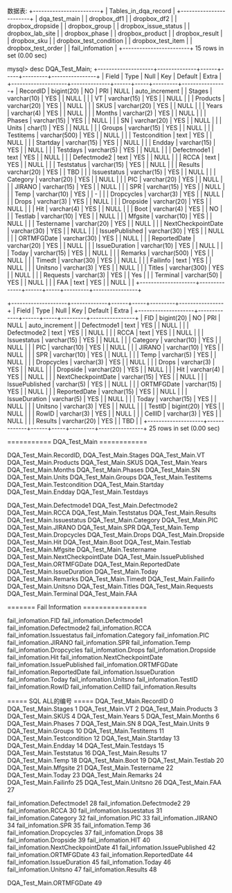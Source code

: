 数据表:
+------------------------+
| Tables_in_dqa_record   |
+------------------------+
| dqa_test_main          |
| dropbox_df1            |
| dropbox_df2            |
| dropbox_dropside       |
| dropbox_group          |
| dropbox_issue_status   |
| dropbox_lab_site       |
| dropbox_phase          |
| dropbox_product        |
| dropbox_result         |
| dropbox_sku            |
| dropbox_test_condition |
| dropbox_test_item      |
| dropbox_test_order     |
| fail_infomation        |
+------------------------+
15 rows in set (0.00 sec)

mysql> desc DQA_Test_Main;
+--------------------+--------------+------+-----+---------+----------------+
| Field              | Type         | Null | Key | Default | Extra          |
+--------------------+--------------+------+-----+---------+----------------+
| RecordID           | bigint(20)   | NO   | PRI | NULL    | auto_increment |
| Stages             | varchar(10)  | YES  |     | NULL    |                |
| VT                 | varchar(15)  | YES  |     | NULL    |                |
| Products           | varchar(20)  | YES  |     | NULL    |                |
| SKUS               | varchar(20)  | YES  |     | NULL    |                |
| Years              | varchar(4)   | YES  |     | NULL    |                |
| Months             | varchar(2)   | YES  |     | NULL    |                |
| Phases             | varchar(15)  | YES  |     | NULL    |                |
| SN                 | varchar(20)  | YES  |     | NULL    |                |
| Units              | char(1)      | YES  |     | NULL    |                |
| Groups             | varchar(15)  | YES  |     | NULL    |                |
| Testitems          | varchar(500) | YES  |     | NULL    |                |
| Testcondition      | text         | YES  |     | NULL    |                |
| Startday           | varchar(15)  | YES  |     | NULL    |                |
| Endday             | varchar(15)  | YES  |     | NULL    |                |
| Testdays           | varchar(5)   | YES  |     | NULL    |                |
| Defectmode1        | text         | YES  |     | NULL    |                |
| Defectmode2        | text         | YES  |     | NULL    |                |
| RCCA               | text         | YES  |     | NULL    |                |
| Teststatus         | varchar(15)  | YES  |     | NULL    |                |
| Results            | varchar(20)  | YES  |     | TBD     |                |
| Issuestatus        | varchar(15)  | YES  |     | NULL    |                |
| Category           | varchar(20)  | YES  |     | NULL    |                |
| PIC                | varchar(20)  | YES  |     | NULL    |                |
| JIRANO             | varchar(15)  | YES  |     | NULL    |                |
| SPR                | varchar(15)  | YES  |     | NULL    |                |
| Temp               | varchar(10)  | YES  |     | -       |                |
| Dropcycles         | varchar(3)   | YES  |     | NULL    |                |
| Drops              | varchar(3)   | YES  |     | NULL    |                |
| Dropside           | varchar(20)  | YES  |     | NULL    |                |
| Hit                | varchar(4)   | YES  |     | NULL    |                |
| Boot               | varchar(4)   | YES  |     | NO      |                |
| Testlab            | varchar(10)  | YES  |     | NULL    |                |
| Mfgsite            | varchar(10)  | YES  |     | NULL    |                |
| Testername         | varchar(20)  | YES  |     | NULL    |                |
| NextCheckpointDate | varchar(30)  | YES  |     | NULL    |                |
| IssuePublished     | varchar(30)  | YES  |     | NULL    |                |
| ORTMFGDate         | varchar(30)  | YES  |     | NULL    |                |
| ReportedDate       | varchar(20)  | YES  |     | NULL    |                |
| IssueDuration      | varchar(10)  | YES  |     | NULL    |                |
| Today              | varchar(15)  | YES  |     | NULL    |                |
| Remarks            | varchar(500) | YES  |     | NULL    |                |
| Timedt             | varchar(30)  | YES  |     | NULL    |                |
| Failinfo           | text         | YES  |     | NULL    |                |
| Unitsno            | varchar(3)   | YES  |     | NULL    |                |
| Titles             | varchar(300) | YES  |     | NULL    |                |
| Requests           | varchar(3)   | YES  |     | Yes     |                |
| Terminal           | varchar(50)  | YES  |     | NULL    |                |
| FAA                | text         | YES  |     | NULL    |                |
+--------------------+--------------+------+-----+---------+----------------+

+--------------------+-------------+------+-----+---------+----------------+
| Field              | Type        | Null | Key | Default | Extra          |
+--------------------+-------------+------+-----+---------+----------------+
| FID                | bigint(20)  | NO   | PRI | NULL    | auto_increment |
| Defectmode1        | text        | YES  |     | NULL    |                |
| Defectmode2        | text        | YES  |     | NULL    |                |
| RCCA               | text        | YES  |     | NULL    |                |
| Issuestatus        | varchar(15) | YES  |     | NULL    |                |
| Category           | varchar(10) | YES  |     | NULL    |                |
| PIC                | varchar(10) | YES  |     | NULL    |                |
| JIRANO             | varchar(10) | YES  |     | NULL    |                |
| SPR                | varchar(10) | YES  |     | NULL    |                |
| Temp               | varchar(5)  | YES  |     | NULL    |                |
| Dropcycles         | varchar(3)  | YES  |     | NULL    |                |
| Drops              | varchar(3)  | YES  |     | NULL    |                |
| Dropside           | varchar(20) | YES  |     | NULL    |                |
| Hit                | varchar(4)  | YES  |     | NULL    |                |
| NextCheckpointDate | varchar(15) | YES  |     | NULL    |                |
| IssuePublished     | varchar(5)  | YES  |     | NULL    |                |
| ORTMFGDate         | varchar(15) | YES  |     | NULL    |                |
| ReportedDate       | varchar(15) | YES  |     | NULL    |                |
| IssueDuration      | varchar(5)  | YES  |     | NULL    |                |
| Today              | varchar(15) | YES  |     | NULL    |                |
| Unitsno            | varchar(3)  | YES  |     | NULL    |                |
| TestID             | bigint(20)  | YES  |     | NULL    |                |
| RowID              | varchar(3)  | YES  |     | NULL    |                |
| CellID             | varchar(3)  | YES  |     | NULL    |                |
| Results            | varchar(20) | YES  |     | TBD     |                |
+--------------------+-------------+------+-----+---------+----------------+
25 rows in set (0.00 sec)

=========== DQA_Test_Main ============

DQA_Test_Main.RecordID,
DQA_Test_Main.Stages
DQA_Test_Main.VT
DQA_Test_Main.Products
DQA_Test_Main.SKUS
DQA_Test_Main.Years
DQA_Test_Main.Months
DQA_Test_Main.Phases
DQA_Test_Main.SN
DQA_Test_Main.Units
DQA_Test_Main.Groups
DQA_Test_Main.Testitems
DQA_Test_Main.Testcondition
DQA_Test_Main.Startday
DQA_Test_Main.Endday
DQA_Test_Main.Testdays

DQA_Test_Main.Defectmode1
DQA_Test_Main.Defectmode2
DQA_Test_Main.RCCA
DQA_Test_Main.Teststatus
DQA_Test_Main.Results
DQA_Test_Main.Issuestatus
DQA_Test_Main.Category
DQA_Test_Main.PIC
DQA_Test_Main.JIRANO
DQA_Test_Main.SPR
DQA_Test_Main.Temp
DQA_Test_Main.Dropcycles
DQA_Test_Main.Drops
DQA_Test_Main.Dropside
DQA_Test_Main.Hit
DQA_Test_Main.Boot
DQA_Test_Main.Testlab
DQA_Test_Main.Mfgsite
DQA_Test_Main.Testername
DQA_Test_Main.NextCheckpointDate
DQA_Test_Main.IssuePublished
DQA_Test_Main.ORTMFGDate
DQA_Test_Main.ReportedDate
DQA_Test_Main.IssueDuration
DQA_Test_Main.Today
DQA_Test_Main.Remarks
DQA_Test_Main.Timedt
DQA_Test_Main.Failinfo
DQA_Test_Main.Unitsno
DQA_Test_Main.Titles
DQA_Test_Main.Requests
DQA_Test_Main.Terminal
DQA_Test_Main.FAA


======= Fail Information ================

fail_infomation.FID
fail_infomation.Defectmode1
fail_infomation.Defectmode2
fail_infomation.RCCA
fail_infomation.Issuestatus
fail_infomation.Category
fail_infomation.PIC
fail_infomation.JIRANO
fail_infomation.SPR
fail_infomation.Temp
fail_infomation.Dropcycles
fail_infomation.Drops
fail_infomation.Dropside
fail_infomation.Hit
fail_infomation.NextCheckpointDate
fail_infomation.IssuePublished
fail_infomation.ORTMFGDate
fail_infomation.ReportedDate
fail_infomation.IssueDuration
fail_infomation.Today
fail_infomation.Unitsno
fail_infomation.TestID
fail_infomation.RowID
fail_infomation.CellID
fail_infomation.Results

===== SQL ALL的编号 =====
DQA_Test_Main.RecordID                0
DQA_Test_Main.Stages                  1
DQA_Test_Main.VT                      2
DQA_Test_Main.Products                3
DQA_Test_Main.SKUS                    4
DQA_Test_Main.Years                   5
DQA_Test_Main.Months                  6
DQA_Test_Main.Phases                  7
DQA_Test_Main.SN                      8
DQA_Test_Main.Units                   9
DQA_Test_Main.Groups                  10
DQA_Test_Main.Testitems               11
DQA_Test_Main.Testcondition           12
DQA_Test_Main.Startday                13
DQA_Test_Main.Endday                  14
DQA_Test_Main.Testdays                15
DQA_Test_Main.Teststatus              16
DQA_Test_Main.Results                 17
DQA_Test_Main.Temp                    18
DQA_Test_Main.Boot                    19
DQA_Test_Main.Testlab                 20
DQA_Test_Main.Mfgsite                 21
DQA_Test_Main.Testername              22
DQA_Test_Main.Today                   23
DQA_Test_Main.Remarks                 24
DQA_Test_Main.Failinfo                25
DQA_Test_Main.Unitsno                 26
DQA_Test_Main.FAA                     27

fail_infomation.Defectmode1           28
fail_infomation.Defectmode2           29
fail_infomation.RCCA                  30
fail_infomation.Issuestatus           31
fail_infomation.Category              32
fail_infomation.PIC                   33
fail_infomation.JIRANO                34
fail_infomation.SPR                   35
fail_infomation.Temp                  36
fail_infomation.Dropcycles            37
fail_infomation.Drops                 38
fail_infomation.Dropside              39
fail_infomation.HIT                   40
fail_infomation.NextCheckpointDate    41
fail_infomation.IssuePublished        42
fail_infomation.ORTMFGDate            43
fail_infomation.ReportedDate          44
fail_infomation.IssueDuration         45
fail_infomation.Today                 46
fail_infomation.Unitsno               47
fail_infomation.Results               48

DQA_Test_Main.ORTMFGDate              49
